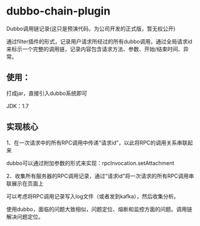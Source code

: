 # dubbo-chain-plugin

Dubbo调用链记录(这只是预演代码，为公司开发的正式版，暂无权公开)

通过filter插件的形式，记录用户请求所经过的所有dubbo调用，通过全局请求id来标示一个完整的调用链，记录内容包含请求方法、参数、开始/结束时间、异常。

## 使用：

打成jar，直接引入dubbo系统即可

JDK：1.7

## 实现核心

1、在一次请求中的所有RPC调用中传递“请求id”，以此将RPC的调用关系串联起来

   dubbo可以通过附加参数的形式来实现：rpcInvocation.setAttachment

2、收集所有服务器的RPC调用记录，通过“请求id”将一次请求的所有RPC调用串联展示在页面上

   可以考虑将RPC调用记录写入log文件（或者发到kafka），然后收集分析。

使用dubbo，面临的问题大致相似，问题定位、熔断和监控方面的问题。调用链解决问题定位。
